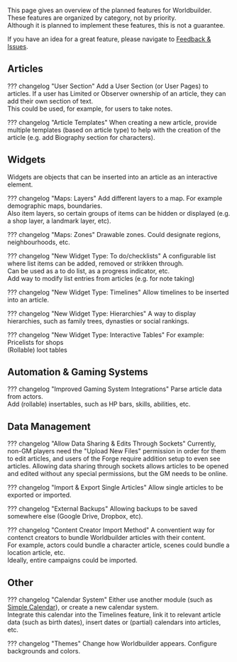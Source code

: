This page gives an overview of the planned features for Worldbuilder. These features are organized by category, not by priority.<br>
Although it is planned to implement these features, this is not a guarantee.

If you have an idea for a great feature, please navigate to [Feedback & Issues](./index.md#feedback-issues).

## Articles
??? changelog "User Section"
    Add a User Section (or User Pages) to articles. If a user has Limited or Observer ownership of an article, they can add their own section of text.<br>
    This could be used, for example, for users to take notes.

??? changelog "Article Templates"
    When creating a new article, provide multiple templates (based on article type) to help with the creation of the article (e.g. add Biography section for characters).

## Widgets
Widgets are objects that can be inserted into an article as an interactive element.

??? changelog "Maps: Layers"
    Add different layers to a map. For example demographic maps, boundaries.<br>
    Also item layers, so certain groups of items can be hidden or displayed (e.g. a shop layer, a landmark layer, etc).

??? changelog "Maps: Zones"
    Drawable zones. Could designate regions, neighbourhoods, etc.

??? changelog "New Widget Type: To do/checklists"
    A configurable list where list items can be added, removed or strikken through.<br>
    Can be used as a to do list, as a progress indicator, etc.<br>
    Add way to modify list entries from articles (e.g. for note taking)

??? changelog "New Widget Type: Timelines"
    Allow timelines to be inserted into an article.

??? changelog "New Widget Type: Hierarchies"
    A way to display hierarchies, such as family trees, dynasties or social rankings.

??? changelog "New Widget Type: Interactive Tables"
    For example:<br>
    Pricelists for shops<br>
    (Rollable) loot tables

## Automation & Gaming Systems

??? changelog "Improved Gaming System Integrations"
    Parse article data from actors.<br>
    Add (rollable) insertables, such as HP bars, skills, abilities, etc.

## Data Management

??? changelog "Allow Data Sharing & Edits Through Sockets"
    Currently, non-GM players need the "Upload New Files" permission in order for them to edit articles, and users of the Forge require addition setup to even see articles.
    Allowing data sharing through sockets allows articles to be opened and edited without any special permissions, but the GM needs to be online.

??? changelog "Import & Export Single Articles"
    Allow single articles to be exported or imported.

??? changelog "External Backups"
    Allowing backups to be saved somewhere else (Google Drive, Dropbox, etc).

??? changelog "Content Creator Import Method"
    A conventient way for contenct creators to bundle Worldbuilder articles with their content.<br>
    For example, actors could bundle a character article, scenes could bundle a location article, etc.<br>
    Ideally, entire campaigns could be imported.

## Other

??? changelog "Calendar System"
    Either use another module (such as [Simple Calendar](https://foundryvtt.com/packages/foundryvtt-simple-calendar)), or create a new calendar system.<br>
    Integrate this calendar into the Timelines feature, link it to relevant article data (such as birth dates), insert dates or (partial) calendars into articles, etc.

??? changelog "Themes"
    Change how Worldbuilder appears. Configure backgrounds and colors.